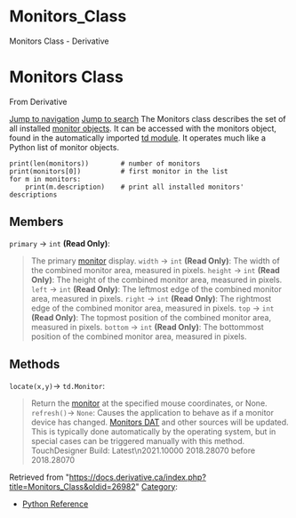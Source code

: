 

# Monitors_Class

Monitors Class - Derivative




# Monitors Class
From Derivative

[Jump to navigation](#mw-head)
[Jump to search](#searchInput)
The Monitors class describes the set of all installed [monitor objects](Monitor_Class.html "Monitor Class"). It can be accessed with the monitors object, found in the automatically imported [td module](Td_Module.html "Td Module"). It operates much like a Python list of monitor objects.
```
print(len(monitors))		# number of monitors 
print(monitors[0])			# first monitor in the list
for m in monitors:
	print(m.description)	# print all installed monitors' descriptions
```
  

## Members
`primary` → `int` **(Read Only)**:
> The primary [monitor](Monitor_Class.html "Monitor Class") display.
`width` → `int` **(Read Only)**:
> The width of the combined monitor area, measured in pixels.
`height` → `int` **(Read Only)**:
> The height of the combined monitor area, measured in pixels.
`left` → `int` **(Read Only)**:
> The leftmost edge of the combined monitor area, measured in pixels.
`right` → `int` **(Read Only)**:
> The rightmost edge of the combined monitor area, measured in pixels.
`top` → `int` **(Read Only)**:
> The topmost position of the combined monitor area, measured in pixels.
`bottom` → `int` **(Read Only)**:
> The bottommost position of the combined monitor area, measured in pixels.
## Methods
`locate(x,y)`→ `td.Monitor`:
> Return the [monitor](Monitor_Class.html "Monitor Class") at the specified mouse coordinates, or None.
`refresh()`→ `None`:
> Causes the application to behave as if a monitor device has changed. [Monitors DAT](Monitors_DAT.html "Monitors DAT") and other sources will be updated. This is typically done automatically by the operating system, but in special cases can be triggered manually with this method.
TouchDesigner Build: 
Latest\n2021.10000
2018.28070
before 2018.28070

Retrieved from "<https://docs.derivative.ca/index.php?title=Monitors_Class&oldid=26982>"
[Category](Special_Categories.html "Special:Categories"):
* [Python Reference](Category_Python_Reference.html "Category:Python Reference")
